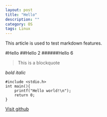 ```yaml
---
layout: post
title: "Hello"
description: ""
category: OS 
tags: Linux 
---
```


This article is used to test markdown features.

#Hello
##Hello 2
######Hello 6

>This is a blockquote

*bold* _italic_

```
#include <stdio.h>
int main(){
	printf("Hello world!\n");
	return 0;
}
```

[Visit github](http://github.com)
